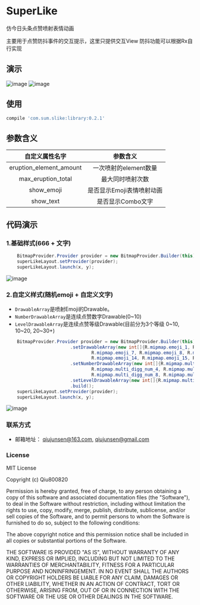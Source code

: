# SuperLike仿今日头条点赞喷射表情动画主要用于点赞防抖事件的交互提示，这里只提供交互View 防抖功能可以根据Rx自行实现## 演示 ![image](https://github.com/Qiu800820/SuperLike/blob/master/img/Animation.gif) ![image](https://github.com/Qiu800820/SuperLike/blob/master/img/list_like_animation.gif)## 使用```javascriptcompile 'com.sum.slike:library:0.2.1'```## 参数含义<table>  <tdead>    <tr>      <th align="center">自定义属性名字</th>      <th align="center">参数含义</th>    </tr>  </tdead>  <tbody>    <tr>      <td align="center">eruption_element_amount</td>      <td align="center">一次喷射的element数量</td>    </tr>    <tr>      <td align="center">max_eruption_total</td>      <td align="center">最大同时喷射次数</td>    </tr>    <tr>        <td align="center">show_emoji</td>        <td align="center">是否显示Emoji表情喷射动画</td>    </tr>    <tr>        <td align="center">show_text</td>        <td align="center">是否显示Combo文字</td>    </tr>    </tbody></table>## 代码演示### 1.基础样式(666 + 文字)```java    BitmapProvider.Provider provider = new BitmapProvider.Builder(this).build();    superLikeLayout.setProvider(provider);    superLikeLayout.launch(x, y);```![image](https://github.com/Qiu800820/SuperLike/blob/master/img/default_style.png)### 2.自定义样式(随机emoji + 自定义文字) * `DrawableArray`是喷射Emoji的Drawable。 * `NumberDrawableArray`是连续点赞数字Drawable(0~10) * `LevelDrawableArray`是连续点赞等级Drawable(目前分为3个等级 0~10, 10~20, 20~30+)```java	BitmapProvider.Provider provider = new BitmapProvider.Builder(this)                        .setDrawableArray(new int[]{R.mipmap.emoji_1, R.mipmap.emoji_2, R.mipmap.emoji_3, R.mipmap.emoji_4, R.mipmap.emoji_5, R.mipmap.emoji_6,                                R.mipmap.emoji_7, R.mipmap.emoji_8, R.mipmap.emoji_9, R.mipmap.emoji_10, R.mipmap.emoji_11, R.mipmap.emoji_12, R.mipmap.emoji_13,                                R.mipmap.emoji_14, R.mipmap.emoji_15, R.mipmap.emoji_16, R.mipmap.emoji_17, R.mipmap.emoji_18, R.mipmap.emoji_19, R.mipmap.emoji_20})                        .setNumberDrawableArray(new int[]{R.mipmap.multi_digg_num_0, R.mipmap.multi_digg_num_1, R.mipmap.multi_digg_num_2, R.mipmap.multi_digg_num_3,                                R.mipmap.multi_digg_num_4, R.mipmap.multi_digg_num_5, R.mipmap.multi_digg_num_6, R.mipmap.multi_digg_num_7,                                R.mipmap.multi_digg_num_8, R.mipmap.multi_digg_num_9})                        .setLevelDrawableArray(new int[]{R.mipmap.multi_digg_word_level_1, R.mipmap.multi_digg_word_level_2, R.mipmap.multi_digg_word_level_3})                        .build();    superLikeLayout.setProvider(provider);    superLikeLayout.launch(x, y);```![image](https://github.com/Qiu800820/SuperLike/blob/master/img/custom_style.png)### 联系方式 * 邮箱地址： qiujunsen@163.com, qiujunsen@gmail.com### License MIT License Copyright (c) Qiu800820 Permission is hereby granted, free of charge, to any person obtaining a copy of this software and associated documentation files (the "Software"), to deal in the Software without restriction, including without limitation the rights to use, copy, modify, merge, publish, distribute, sublicense, and/or sell copies of the Software, and to permit persons to whom the Software is furnished to do so, subject to the following conditions: The above copyright notice and this permission notice shall be included in all copies or substantial portions of the Software. THE SOFTWARE IS PROVIDED "AS IS", WITHOUT WARRANTY OF ANY KIND, EXPRESS OR IMPLIED, INCLUDING BUT NOT LIMITED TO THE WARRANTIES OF MERCHANTABILITY, FITNESS FOR A PARTICULAR PURPOSE AND NONINFRINGEMENT. IN NO EVENT SHALL THE AUTHORS OR COPYRIGHT HOLDERS BE LIABLE FOR ANY CLAIM, DAMAGES OR OTHER LIABILITY, WHETHER IN AN ACTION OF CONTRACT, TORT OR OTHERWISE, ARISING FROM, OUT OF OR IN CONNECTION WITH THE SOFTWARE OR THE USE OR OTHER DEALINGS IN THE SOFTWARE.